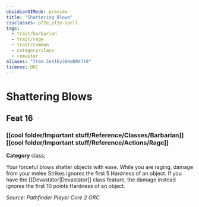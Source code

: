 ```yaml
---
obsidianUIMode: preview
title: "Shattering Blows"
cssclasses: pf2e,pf2e-spell
tags:
  - trait/barbarian
  - trait/rage
  - trait/common
  - category/class
  - remaster
aliases: "Item.2eXIEy38HaN947t8"
license: ORC
---
```

# Shattering Blows
## Feat 16
### [[cool folder/Important stuff/Reference/Classes/Barbarian]][[cool folder/Important stuff/Reference/Actions/Rage]]

**Category** class; 




Your forceful blows shatter objects with ease. While you are raging, damage from your melee Strikes ignores the first 5 Hardness of an object. If you have the [[Devastator|Devastator]] class feature, the damage instead ignores the first 10 points Hardness of an object.

*Source: Pathfinder Player Core 2*
*ORC*
